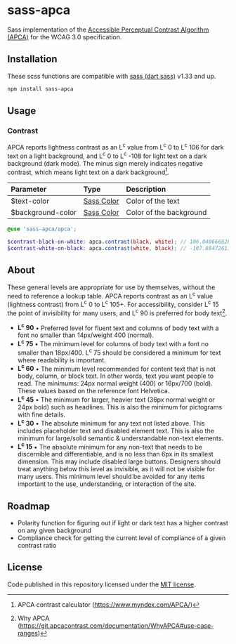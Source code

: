 # sass-apca
Sass implementation of the [Accessible Perceptual Contrast Algorithm (APCA)](https://git.apcacontrast.com/) for the WCAG 3.0 specification.

## Installation

These scss functions are compatible with [sass (dart sass)](https://www.npmjs.com/package/sass) v1.33 and up.

```bash
npm install sass-apca
```

## Usage

### Contrast

APCA reports lightness contrast as an L<sup>c</sup> value from L<sup>c</sup> 0 to L<sup>c</sup> 106 for dark text on a light background, and L<sup>c</sup> 0 to L<sup>c</sup> -108 for light text on a dark background (dark mode). The minus sign merely indicates negative contrast, which means light text on a dark background[^1].

| Parameter | Type | Description |
|:--- |:--- |:--- |
| $text-color | [Sass Color](https://sass-lang.com/documentation/values/colors) | Color of the text |
| $background-color | [Sass Color](https://sass-lang.com/documentation/values/colors) | Color of the background |

```scss
@use 'sass-apca/apca';

$contrast-black-on-white: apca.contrast(black, white); // 106.0406668287
$contrast-white-on-black: apca.contrast(white, black); // -107.8847261151
```

## About
These general levels are appropriate for use by themselves, without the need to reference a lookup table. APCA reports contrast as an L<sup>c</sup> value (lightness contrast) from L<sup>c</sup> 0 to L<sup>c</sup> 105+. For accessibility, consider L<sup>c</sup> 15 the point of invisibility for many users, and L<sup>c</sup> 90 is preferred for body text[^2].

- **L<sup>c</sup> 90** • Preferred level for fluent text and columns of body text with a font no smaller than 14px/weight 400 (normal).
- **L<sup>c</sup> 75** • The minimum level for columns of body text with a font no smaller than 18px/400. L<sup>c</sup> 75 should be considered a minimum for text where readability is important.
- **L<sup>c</sup> 60** • The minimum level recommended for content text that is not body, column, or block text. In other words, text you want people to read. The minimums: 24px normal weight (400) or 16px/700 (bold). These values based on the reference font Helvetica.
- **L<sup>c</sup> 45** • The minimum for larger, heavier text (36px normal weight or 24px bold) such as headlines. This is also the minimum for pictograms with fine details.
- **L<sup>c</sup> 30** • The absolute minimum for any text not listed above. This includes placeholder text and disabled element text. This is also the minimum for large/solid semantic & understandable non-text elements.
- **L<sup>c</sup> 15** • The absolute minimum for any non-text that needs to be discernible and differentiable, and is no less than 6px in its smallest dimension. This may include disabled large buttons. Designers should treat anything below this level as invisible, as it will not be visible for many users. This minimum level should be avoided for any items important to the use, understanding, or interaction of the site.

## Roadmap
- Polarity function for figuring out if light or dark text has a higher contrast on any given background
- Compliance check for getting the current level of compliance of a given contrast ratio



## License

Code published in this repository licensed under the [MIT license](https://github.com/gfellerph/sass-apca/blob/main/LICENSE).

[^1]: APCA contrast calculator (https://www.myndex.com/APCA/)
[^2]: Why APCA (https://git.apcacontrast.com/documentation/WhyAPCA#use-case-ranges)